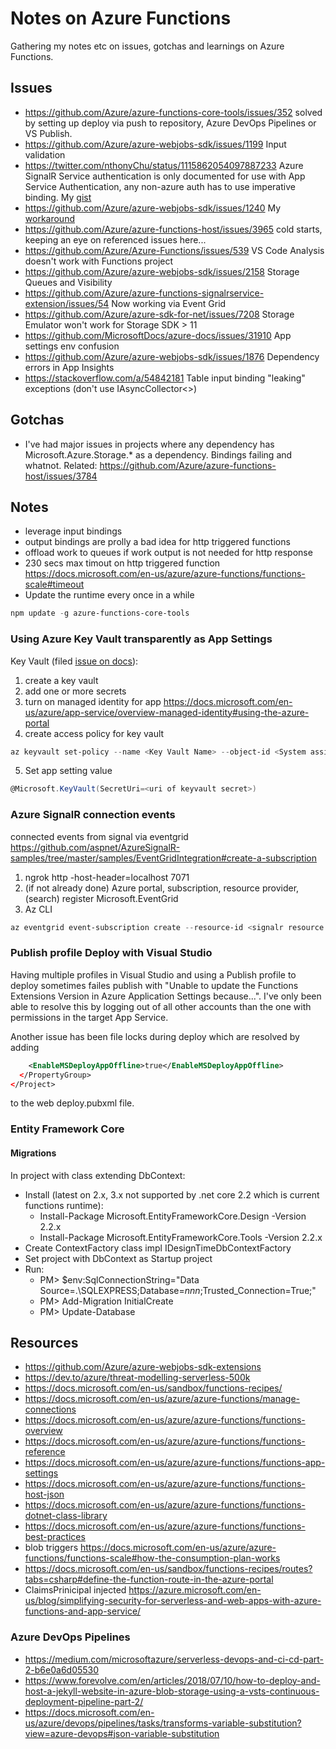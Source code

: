 # Notes on Azure Functions
Gathering my notes etc on issues, gotchas and learnings on Azure Functions. 
## Issues
* https://github.com/Azure/azure-functions-core-tools/issues/352 solved by setting up deploy via push to repository, Azure DevOps Pipelines or VS Publish.
* https://github.com/Azure/azure-webjobs-sdk/issues/1199 Input validation
* https://twitter.com/nthonyChu/status/1115862054097887233 Azure SignalR Service authentication is only documented for use with App Service Authentication, any non-azure auth has to use imperative binding. My [gist](https://gist.github.com/ErikAndreas/72c94a0c8a9e6e632f44522c41be8ee7)
* https://github.com/Azure/azure-webjobs-sdk/issues/1240 My [workaround](https://github.com/ErikAndreas/AzureIoTHubCheckpointSetter)
* https://github.com/Azure/azure-functions-host/issues/3965 cold starts, keeping an eye on referenced issues here...
* https://github.com/Azure/Azure-Functions/issues/539 VS Code Analysis doesn't work with Functions project
* https://github.com/Azure/azure-webjobs-sdk/issues/2158 Storage Queues and Visibility
* https://github.com/Azure/azure-functions-signalrservice-extension/issues/54 Now working via Event Grid
* https://github.com/Azure/azure-sdk-for-net/issues/7208 Storage Emulator won't work for Storage SDK > 11
* https://github.com/MicrosoftDocs/azure-docs/issues/31910 App settings env confusion
* https://github.com/Azure/azure-webjobs-sdk/issues/1876 Dependency errors in App Insights
* https://stackoverflow.com/a/54842181 Table input binding "leaking" exceptions (don't use IAsyncCollector<>)


## Gotchas
* I've had major issues in projects where any dependency has Microsoft.Azure.Storage.* as a dependency. Bindings failing and whatnot. Related: https://github.com/Azure/azure-functions-host/issues/3784
## Notes
* leverage input bindings
* output bindings are prolly a bad idea for http triggered functions
* offload work to queues if work output is not needed for http response
* 230 secs max timout on http triggered function https://docs.microsoft.com/en-us/azure/azure-functions/functions-scale#timeout
* Update the runtime every once in a while 
```powershell
npm update -g azure-functions-core-tools
```

### Using Azure Key Vault transparently as App Settings
Key Vault (filed [issue on docs](https://github.com/MicrosoftDocs/azure-docs/issues/29869)):
1. create a key vault
2. add one or more secrets
3. turn on managed identity for app  https://docs.microsoft.com/en-us/azure/app-service/overview-managed-identity#using-the-azure-portal
4. create access policy for key vault
```powershell
az keyvault set-policy --name <Key Vault Name> --object-id <System assigned identity of func app> --secret-permissions get --subscription <Subscription name>
```
5. Set app setting value 
```powershell
@Microsoft.KeyVault(SecretUri=<uri of keyvault secret>)
```
### Azure SignalR connection events
connected events from signal via eventgrid  https://github.com/aspnet/AzureSignalR-samples/tree/master/samples/EventGridIntegration#create-a-subscription
1. ngrok http -host-header=localhost 7071
2. (if not already done) Azure portal, subscription, resource provider, (search) register Microsoft.EventGrid
3. Az CLI
```powershell
az eventgrid event-subscription create --resource-id <signalr resource id from properties blade in portal> --name <event grid setup name> --endpoint https://<your id>.ngrok.io/runtime/webhooks/eventgrid?functionName=OnConnection
```
### Publish profile Deploy with Visual Studio
Having multiple profiles in Visual Studio and using a Publish profile to deploy sometimes failes publish with "Unable to update the Functions Extensions Version in Azure Application Settings because...". I've only been able to resolve this by logging out of all other accounts than the one with permissions in the target App Service.

Another issue has been file locks during deploy which are resolved by adding
```xml
    <EnableMSDeployAppOffline>true</EnableMSDeployAppOffline>
  </PropertyGroup>
</Project>
```
to the web deploy.pubxml file.
### Entity Framework Core
#### Migrations
In project with class extending DbContext:
* Install (latest on 2.x, 3.x not supported by .net core 2.2 which is current functions runtime):
  * Install-Package Microsoft.EntityFrameworkCore.Design -Version 2.2.x
  * Install-Package Microsoft.EntityFrameworkCore.Tools -Version 2.2.x
* Create ContextFactory class impl IDesignTimeDbContextFactory
* Set project with DbContext as Startup project
* Run: 
  * PM> $env:SqlConnectionString="Data Source=.\SQLEXPRESS;Database=_nnn_;Trusted_Connection=True;"
  * PM> Add-Migration InitialCreate
  * PM> Update-Database
## Resources
* https://github.com/Azure/azure-webjobs-sdk-extensions
* https://dev.to/azure/threat-modelling-serverless-500k
* https://docs.microsoft.com/en-us/sandbox/functions-recipes/
* https://docs.microsoft.com/en-us/azure/azure-functions/manage-connections
* https://docs.microsoft.com/en-us/azure/azure-functions/functions-overview
* https://docs.microsoft.com/en-us/azure/azure-functions/functions-reference
* https://docs.microsoft.com/en-us/azure/azure-functions/functions-app-settings
* https://docs.microsoft.com/en-us/azure/azure-functions/functions-host-json
* https://docs.microsoft.com/en-us/azure/azure-functions/functions-dotnet-class-library
* https://docs.microsoft.com/en-us/azure/azure-functions/functions-best-practices
* blob triggers https://docs.microsoft.com/en-us/azure/azure-functions/functions-scale#how-the-consumption-plan-works
* https://docs.microsoft.com/en-us/sandbox/functions-recipes/routes?tabs=csharp#define-the-function-route-in-the-azure-portal
* ClaimsPrinicipal injected https://azure.microsoft.com/en-us/blog/simplifying-security-for-serverless-and-web-apps-with-azure-functions-and-app-service/
### Azure DevOps Pipelines
* https://medium.com/microsoftazure/serverless-devops-and-ci-cd-part-2-b6e0a6d05530
* https://www.forevolve.com/en/articles/2018/07/10/how-to-deploy-and-host-a-jekyll-website-in-azure-blob-storage-using-a-vsts-continuous-deployment-pipeline-part-2/
* https://docs.microsoft.com/en-us/azure/devops/pipelines/tasks/transforms-variable-substitution?view=azure-devops#json-variable-substitution
